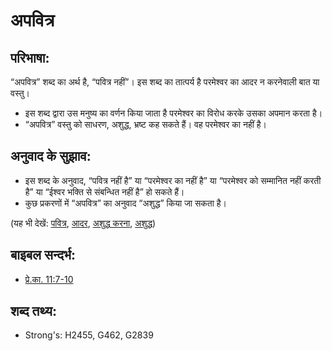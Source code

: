 # अपवित्र #

## परिभाषा: ##

“अपवित्र” शब्द का अर्थ है, “पवित्र नहीं”। इस शब्द का तात्पर्य है परमेश्वर का आदर न करनेवाली बात या वस्तु। 

* इस शब्द द्वारा उस मनुष्य का वर्णन किया जाता है परमेश्वर का विरोध करके उसका अपमान करता है।
* “अपवित्र” वस्तु को साधरण, अशुद्ध, भ्रष्ट कह सकते हैं। वह परमेश्वर का नहीं है।

## अनुवाद के सुझाव: ##

* इस शब्द के अनुवाद, “पवित्र नहीं है” या “परमेश्वर का नहीं है” या “परमेश्वर को सम्मानित नहीं करती है” या “ईश्वर भक्ति से संबन्धित नहीं है” हो सकते हैं।
* कुछ प्रकरणों में “अपवित्र” का अनुवाद “अशुद्ध” किया जा सकता है।

(यह भी देखें: [पवित्र](../kt/holy.md), [आदर](../kt/honor.md), [अशुद्ध करना](../other/profane.md), [अशुद्ध](../kt/unclean.md))

## बाइबल सन्दर्भ: ##

* [प्रे.का. 11:7-10](rc://hi/tn/help/act/11/07)

## शब्द तथ्य: ##

* Strong's: H2455, G462, G2839

